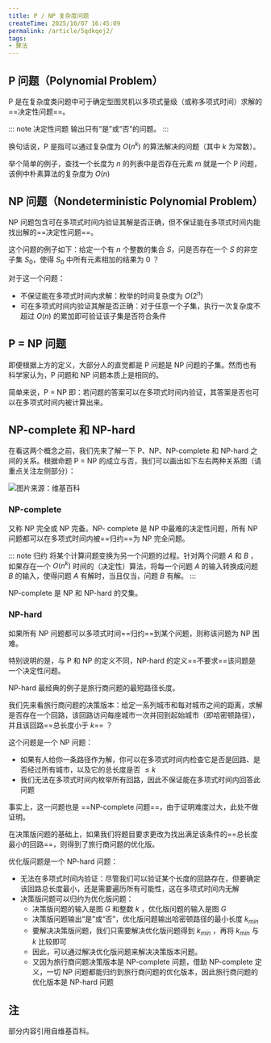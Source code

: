 ```yaml
---
title: P / NP 复杂度问题
createTime: 2025/10/07 16:45:09
permalink: /article/5qdkqej2/
tags:
- 算法
---
```


## P 问题（Polynomial Problem）

P 是在复杂度类问题中可于确定型图灵机以多项式量级（或称多项式时间）求解的==决定性问题==。

::: note 决定性问题
输出只有“是”或“否”的问题。
:::

换句话说，P 是指可以通过复杂度为 $O(n^k)$ 的算法解决的问题（其中 $k$ 为常数）。

举个简单的例子，查找一个长度为 $n$ 的列表中是否存在元素 $m$ 就是一个 P 问题，该例中朴素算法的复杂度为 $O(n)$

## NP 问题（Nondeterministic Polynomial Problem）

NP 问题包含可在多项式时间内验证其解是否正确，但不保证能在多项式时间内能找出解的==决定性问题==。

这个问题的例子如下：给定一个有 $n$ 个整数的集合 $S$，问是否存在一个 $S$ 的非空子集 $S_0$，使得 $S_0$ 中所有元素相加的结果为 $0$ ？

对于这一个问题：

- 不保证能在多项式时间内求解：枚举的时间复杂度为 $O(2^n)$
- 可在多项式时间内验证其解是否正确：对于任意一个子集，执行一次复杂度不超过 $O(n)$ 的累加即可验证该子集是否符合条件

## P = NP 问题

即便根据上方的定义，大部分人的直觉都是 P 问题是 NP 问题的子集。然而也有科学家认为，P 问题和 NP 问题本质上是相同的。

简单来说，P = NP 即：若问题的答案可以在多项式时间内验证，其答案是否也可以在多项式时间内被计算出来。

## NP-complete 和 NP-hard

在看这两个概念之前，我们先来了解一下 P、NP、NP-complete 和 NP-hard 之间的关系。根据命题 P = NP 的成立与否，我们可以画出如下左右两种关系图（请重点关注左侧部分）：

![图片来源：维基百科](/images/45990f0d5f590ca4a47629c98c4c921b.png)

### NP-complete

又称 NP 完全或 NP 完备。NP- complete 是 NP 中最难的决定性问题，所有 NP 问题都可以在多项式时间内被==归约==为 NP 完全问题。

::: note 归约
将某个计算问题变换为另一个问题的过程。针对两个问题 $A$ 和 $B$ ，如果存在一个 $O(n^k)$ 时间的（决定性）算法，将每一个问题 $A$ 的输入转换成问题 $B$ 的输入，使得问题 $A$ 有解时，当且仅当，问题 $B$ 有解。
:::

NP-complete 是 NP 和 NP-hard 的交集。

### NP-hard

如果所有 NP 问题都可以多项式时间==归约==到某个问题，则称该问题为 NP 困难。

特别说明的是，与 P 和 NP 的定义不同，NP-hard 的定义==不要求==该问题是一个决定性问题。

NP-hard 最经典的例子是旅行商问题的最短路径长度。

我们先来看旅行商问题的决策版本：给定一系列城市和每对城市之间的距离，求解是否存在一个回路，该回路访问每座城市一次并回到起始城市（即哈密顿路径），并且该回路==总长度小于 $k$== ？

这个问题是一个 NP 问题：

- 如果有人给你一条路径作为解，你可以在多项式时间内检查它是否是回路、是否经过所有城市，以及它的总长度是否 $≤k$
- 我们无法在多项式时间内枚举所有回路，因此不保证能在多项式时间内回答此问题

事实上，这一问题也是 ==NP-complete 问题==，由于证明难度过大，此处不做证明。

在决策版问题的基础上，如果我们将题目要求更改为找出满足该条件的==总长度最小的回路==，则得到了旅行商问题的优化版。

优化版问题是一个 NP-hard 问题：

- 无法在多项式时间内验证：尽管我们可以验证某个长度的回路存在，但要确定该回路总长度最小，还是需要遍历所有可能性，这在多项式时间内无解
- 决策版问题可以归约为优化版问题：
  - 决策版问题的输入是图 $G$ 和整数 $k$ ，优化版问题的输入是图 $G$
  - 决策版问题输出“是”或“否”，优化版问题输出哈密顿路径的最小长度 $k_{min}$
  - 要解决决策版问题，我们只需要解决优化版问题得到 $k_{min}$ ，再将 $k_{min}$ 与 $k$ 比较即可
  - 因此，可以通过解决优化版问题来解决决策版本问题。
  - 又因为旅行商问题决策版本是 NP-complete 问题，借助 NP-complete 定义，一切 NP 问题都能归约到旅行商问题的优化版本，因此旅行商问题的优化版本是 NP-hard 问题

## 注

部分内容引用自维基百科。
